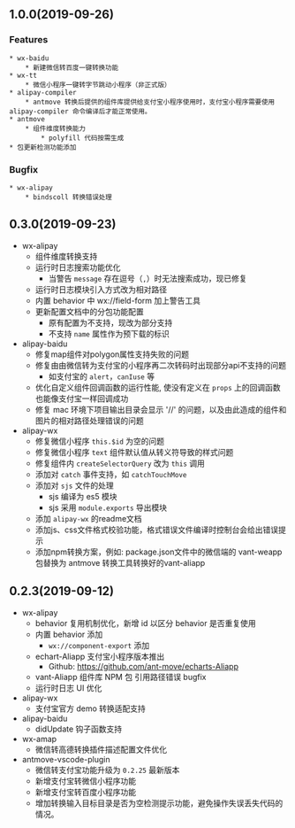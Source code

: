 ## 1.0.0(2019-09-26)
### Features

	* wx-baidu
		* 新建微信转百度一键转换功能
    * wx-tt
        * 微信小程序一键转字节跳动小程序（非正式版）
	* alipay-compiler	
		* antmove 转换后提供的组件库提供给支付宝小程序使用时，支付宝小程序需要使用 alipay-compiler 命令编译后才能正常使用。
	* antmove
		* 组件维度转换能力
			* polyfill 代码按需生成
    * 包更新检测功能添加

### Bugfix

	* wx-alipay
		* bindscoll 转换错误处理

## 0.3.0(2019-09-23)
* wx-alipay
	* 组件维度转换支持 
	* 运行时日志搜索功能优化
		* 当警告 `message` 存在逗号（`,`）时无法搜索成功，现已修复
	* 运行时日志模块引入方式改为相对路径
	* 内置 behavior 中 wx://field-form 加上警告工具
	* 更新配置文档中的分包功能配置
		* 原有配置为不支持，现改为部分支持
		* 不支持 `name` 属性作为预下载的标识
* alipay-baidu
  * 修复map组件对polygon属性支持失败的问题
  * 修复由由微信转为支付宝的小程序再二次转码时出现部分api不支持的问题
  	* 如支付宝的 `alert`，`canIuse` 等
  * 优化自定义组件回调函数的运行性能, 使没有定义在 `props` 上的回调函数也能像支付宝一样回调成功
  * 修复 mac 环境下项目输出目录会显示 '//' 的问题，以及由此造成的组件和图片的相对路径处理错误的问题
* alipay-wx
  * 修复微信小程序 `this.$id` 为空的问题
  * 修复微信小程序 `text` 组件默认值从转义符导致的样式问题
  * 修复组件内 `createSelectorQuery` 改为 `this` 调用
  * 添加对 `catch` 事件支持，如 `catchTouchMove`
  * 添加对 `sjs` 文件的处理
  	* sjs 编译为 es5 模块
  	* sjs 采用 `module.exports` 导出模块
  * 添加 `alipay-wx` 的readme文档
  * 添加js、css文件格式校验功能，格式错误文件编译时控制台会给出错误提示
  * 添加npm转换方案，例如: package.json文件中的微信端的 vant-weapp 包替换为 antmove 转换工具转换好的vant-aliapp


## 0.2.3(2019-09-12)

* wx-alipay
	* behavior 复用机制优化，新增 id 以区分 behavior 是否重复使用
	* 内置 behavior 添加
		* `wx://component-export` 添加
	* echart-Aliapp 支付宝小程序版本推出
		* Github: https://github.com/ant-move/echarts-Aliapp
	* vant-Aliapp 组件库 NPM 包 引用路径错误 bugfix
	* 运行时日志 UI 优化
* alipay-wx
	* 支付宝官方 demo 转换适配支持
* alipay-baidu
	* didUpdate 钩子函数支持
* wx-amap
	* 微信转高德转换插件描述配置文件优化
* antmove-vscode-plugin
	* 微信转支付宝功能升级为 `0.2.25` 最新版本
	* 新增支付宝转微信小程序功能
	* 新增支付宝转百度小程序功能
	* 增加转换输入目标目录是否为空检测提示功能，避免操作失误丢失代码的情况。